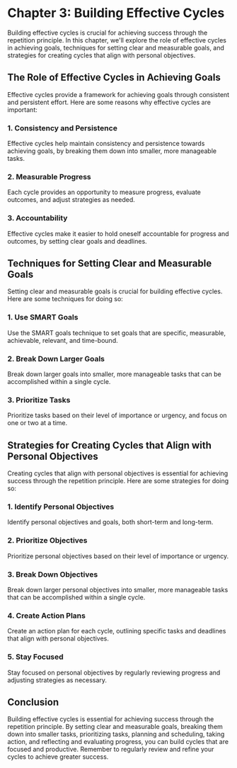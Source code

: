 Chapter 3: Building Effective Cycles
====================================

Building effective cycles is crucial for achieving success through the repetition principle. In this chapter, we'll explore the role of effective cycles in achieving goals, techniques for setting clear and measurable goals, and strategies for creating cycles that align with personal objectives.

The Role of Effective Cycles in Achieving Goals
-----------------------------------------------

Effective cycles provide a framework for achieving goals through consistent and persistent effort. Here are some reasons why effective cycles are important:

### 1. Consistency and Persistence

Effective cycles help maintain consistency and persistence towards achieving goals, by breaking them down into smaller, more manageable tasks.

### 2. Measurable Progress

Each cycle provides an opportunity to measure progress, evaluate outcomes, and adjust strategies as needed.

### 3. Accountability

Effective cycles make it easier to hold oneself accountable for progress and outcomes, by setting clear goals and deadlines.

Techniques for Setting Clear and Measurable Goals
-------------------------------------------------

Setting clear and measurable goals is crucial for building effective cycles. Here are some techniques for doing so:

### 1. Use SMART Goals

Use the SMART goals technique to set goals that are specific, measurable, achievable, relevant, and time-bound.

### 2. Break Down Larger Goals

Break down larger goals into smaller, more manageable tasks that can be accomplished within a single cycle.

### 3. Prioritize Tasks

Prioritize tasks based on their level of importance or urgency, and focus on one or two at a time.

Strategies for Creating Cycles that Align with Personal Objectives
------------------------------------------------------------------

Creating cycles that align with personal objectives is essential for achieving success through the repetition principle. Here are some strategies for doing so:

### 1. Identify Personal Objectives

Identify personal objectives and goals, both short-term and long-term.

### 2. Prioritize Objectives

Prioritize personal objectives based on their level of importance or urgency.

### 3. Break Down Objectives

Break down larger personal objectives into smaller, more manageable tasks that can be accomplished within a single cycle.

### 4. Create Action Plans

Create an action plan for each cycle, outlining specific tasks and deadlines that align with personal objectives.

### 5. Stay Focused

Stay focused on personal objectives by regularly reviewing progress and adjusting strategies as necessary.

Conclusion
----------

Building effective cycles is essential for achieving success through the repetition principle. By setting clear and measurable goals, breaking them down into smaller tasks, prioritizing tasks, planning and scheduling, taking action, and reflecting and evaluating progress, you can build cycles that are focused and productive. Remember to regularly review and refine your cycles to achieve greater success.
